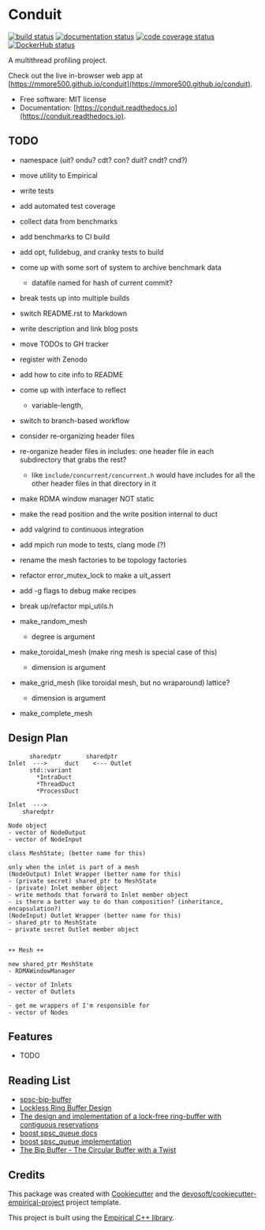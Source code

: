 # Conduit

[![build status](https://travis-ci.com/mmore500/conduit.svg)](https://travis-ci.com/mmore500/conduit)
[![documentation status](https://readthedocs.org/projects/conduit/badge/?version=latest)](https://conduit.readthedocs.io/en/latest/?badge=latest)
[![code coverage status](https://codecov.io/gh/mmore500/conduit/branch/master/graph/badge.svg)](https://codecov.io/gh/mmore500/conduit)
[![DockerHub status](https://img.shields.io/docker/build/mmore500/conduit.svg)](https://hub.docker.com/r/mmore500/conduit)

A multithread profiling project.

Check out the live in-browser web app at [https://mmore500.github.io/conduit](https://mmore500.github.io/conduit).

* Free software: MIT license
* Documentation: [https://conduit.readthedocs.io](https://conduit.readthedocs.io).

## TODO

* namespace (uit? ondu? cdt? con? duit? cndt? cnd?)
* move utility to Empirical
* write tests
* add automated test coverage
* collect data from benchmarks
* add benchmarks to CI build
* add opt, fulldebug, and cranky tests to build
* come up with some sort of system to archive benchmark data
  * datafile named for hash of current commit?
* break tests up into multiple builds
* switch README.rst to Markdown
* write description and link blog posts
* move TODOs to GH tracker
* register with Zenodo
* add how to cite info to README
* come up with interface to reflect
  * variable-length,
* switch to branch-based workflow
* consider re-organizing header files
* re-organize header files in includes: one header file in each subdirectory that grabs the rest?
  * like `include/concurrent/concurrent.h` would have includes for all the other header files in that directory in it
* make RDMA window manager NOT static
* make the read position and the write position internal to duct
* add valgrind to continuous integration
* add mpich run mode to tests, clang mode (?)
* rename the mesh factories to be topology factories
* refactor error_mutex_lock to make a uit_assert
* add -g flags to debug make recipes
* break up/refactor mpi_utils.h

* make_random_mesh
  * degree is argument
* make_toroidal_mesh (make ring mesh is special case of this)
  * dimension is argument
* make_grid_mesh (like toroidal mesh, but no wraparound) lattice?
  * dimension is argument
* make_complete_mesh

## Design Plan

```
      sharedptr       sharedptr
Inlet  --->     duct    <--- Outlet
      std::variant
        *IntraDuct
        *ThreadDuct
        *ProcessDuct

Inlet  --->
    sharedptr

Node object
- vector of NodeOutput
- vector of NodeInput

class MeshState; (better name for this)

only when the inlet is part of a mesh
(NodeOutput) Inlet Wrapper (better name for this)
- (private secret) shared_ptr to MeshState
- (private) Inlet member object
- write methods that forward to Inlet member object
- is there a better way to do than composition? (inheritance, encapsulation?)
(NodeInput) Outlet Wrapper (better name for this)
- shared_ptr to MeshState
- private secret Outlet member object


++ Mesh ++

new shared_ptr MeshState
- RDMAWindowManager

- vector of Inlets
- vector of Outlets

- get me wrappers of I'm responsible for
- vector of Nodes
```

## Features

* TODO

## Reading List

* [spsc-bip-buffer](https://github.com/utaal/spsc-bip-buffer/)
* [Lockless Ring Buffer Design](https://www.kernel.org/doc/Documentation/trace/ring-buffer-design.txt)
* [The design and implementation of a lock-free ring-buffer with contiguous reservations](https://ferrous-systems.com/blog/lock-free-ring-buffer/)
* [boost spsc_queue docs](https://www.boost.org/doc/libs/1_73_0/doc/html/boost/lockfree/spsc_queue.html)
* [boost spsc_queue implementation](https://github.com/boostorg/lockfree/blob/771e8c1016a5d9b61acbc871e442a3fb139e1494/include/boost/lockfree/spsc_queue.hpp)
* [The Bip Buffer - The Circular Buffer with a Twist](https://www.codeproject.com/Articles/3479/The-Bip-Buffer-The-Circular-Buffer-with-a-Twist)

## Credits

This package was created with [Cookiecutter](https://github.com/audreyr/cookiecutter) and the [devosoft/cookiecutter-empirical-project](https://github.com/devosoft/cookiecutter-empirical-project) project template.

This project is built using the [Empirical C++ library](https://github.com/devosoft/Empirical/).
